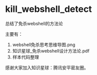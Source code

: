 # kill_webshell_detect
总结了免杀webshell的方法论

主要有：
1. webshell免杀思考思维导图.png
2. 知识星球_免杀webshell设计方法论.pdf
3. 样本代码整理 


感谢大家加入知识星球：腾讯安平密友圈。